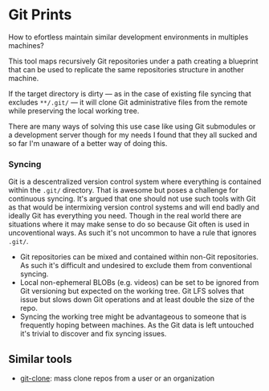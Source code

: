# Git Prints 

How to efortless maintain similar development environments in multiples machines?

This tool maps recursively Git repositories under a path creating a blueprint that can be used to replicate the same repositories structure in another machine.

If the target directory is dirty — as in the case of existing file syncing that excludes `**/.git/` — it will clone Git administrative files from the remote while preserving the local working tree.

There are many ways of solving this use case like using Git submodules or a development server though for my needs I found that they all sucked and so far I'm unaware of a better way of doing this.

### Syncing

Git is a descentralized version control system where everything is contained within the `.git/` directory. That is awesome but poses a challenge for continuous syncing. It's argued that one should not use such tools with Git as that would be intermixing version control systems and will end badly and ideally Git has everything you need. Though in the real world there are situations where it may make sense to do so because Git often is used in uncoventional ways. As such it's not uncommon to have a rule that ignores `.git/`.

- Git repositories can be mixed and contained within non-Git repositories. As such it's difficult and undesired to exclude them from conventional syncing.
- Local non-ephemeral BLOBs (e.g. videos) can be set to be ignored from Git versioning but expected on the working tree. Git LFS solves that issue but slows down Git operations and at least double the size of the repo.
- Syncing the working tree might be advantageous to someone that is frequently hoping between machines. As the Git data is left untouched it's trivial to discover and fix syncing issues.

## Similar tools

- [git-clone](https://github.com/rkooyenga/git-clone): mass clone repos from a user or an organization
